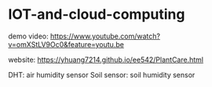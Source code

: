 # IOT-and-cloud-computing

demo video: https://www.youtube.com/watch?v=omXStLV9Oc0&feature=youtu.be

website: https://yhuang7214.github.io/ee542/PlantCare.html

DHT: air humidity sensor
Soil sensor: soil humidity sensor
